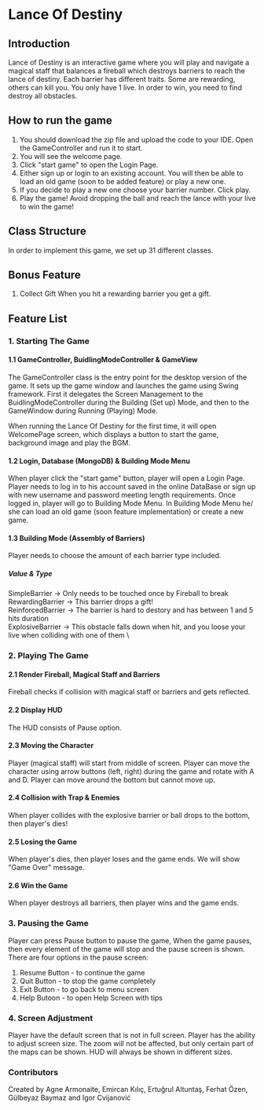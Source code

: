 # Lance Of Destiny


## Introduction
Lance of Destiny is an interactive game where you will play and navigate a magical staff that balances a fireball which destroys barriers to reach the lance of destiny.
Each barrier has different traits. Some are rewarding, others can kill you. You only have 1 live.
In order to win, you need to find destroy all obstacles.


## How to run the game
1. You should download the zip file and upload the code to your IDE. Open the GameController and run it to start.
2. You will see the welcome page.
3. Click "start game" to open the Login Page.
4. Either sign up or login to an existing account. You will then be able to load an old game (soon to be added feature) or play a new one.
5. If you decide to play a new one choose your barrier number. Click play.
6. Play the game! Avoid dropping the ball and reach the lance with your live to win the game!

## Class Structure
In order to implement this game, we set up 31 different classes.

## Bonus Feature
1. Collect Gift
   When you hit a rewarding barrier you get a gift.

## Feature List
### 1. Starting The Game
#### 1.1 GameController, BuidlingModeController & GameView
The GameController class is the entry point for the desktop version of the game.
It sets up the game window and launches the game using Swing framework.
First it delegates the Screen Management to the BuidlingModeController during the Building (Set up) Mode, and then to the GameWindow during Running (Playing) Mode.

When running the Lance Of Destiny for the first time, it will open WelcomePage screen, which displays a button to start the game, background image and play the BGM.

#### 1.2 Login, Database (MongoDB) & Building Mode Menu
When player click the "start game" button, player will open a Login Page.
Player needs to log in to his account saved in the online DataBase or sign up with new username and password meeting length requirements.
Once logged in, player will go to Building Mode Menu. In Building Mode Menu he/ she can load an old game (soon feature implementation) or create a new game.

#### 1.3 Building Mode (Assembly of Barriers)
Player needs to choose the amount of each barrier type included.

##### Value & Type
 SimpleBarrier -> Only needs to be touched once by Fireball to break \
 RewardingBarrier -> This barrier drops a gift!\
 ReinforcedBarrier -> The barrier is hard to destory and has between 1 and 5 hits duration \
 ExplosiveBarrier -> This obstacle falls down when hit, and you loose your live when colliding with one of them \
 

### 2. Playing The Game
#### 2.1 Render Fireball, Magical Staff and Barriers
Fireball checks if collision with magical staff or barriers and gets reflected.


#### 2.2 Display HUD
The HUD consists of Pause option.

#### 2.3 Moving the Character
Player (magical staff) will start from middle of screen.
Player can move the character using arrow buttons (left, right) during the game and rotate with A and D.
Player can move around the bottom but cannot move up.

#### 2.4 Collision with Trap & Enemies
When player collides with the explosive barrier or ball drops to the bottom, then player's dies!

#### 2.5 Losing the Game
When player's dies, then player loses and the game ends.
We will show "Game Over" message.


#### 2.6 Win the Game
When player destroys all barriers, then player wins and the game ends.


### 3. Pausing the Game
Player can press Pause button to pause the game,
When the game pauses, then every element of the game will stop and the pause screen is shown.
There are four options in the pause screen:
1. Resume Button - to continue the game
2. Quit Button - to stop the game completely
3. Exit Button - to go back to menu screen
4. Help Butoon - to open Help Screen with tips

### 4. Screen Adjustment
Player have the default screen that is not in full screen.
Player has the ability to adjust screen size. The zoom will not be affected, but only certain part of the maps can be shown.
HUD will always be shown in different sizes.

### Contributors

Created by Agne Armonaite, Emircan Kılıç, Ertuğrul Altuntaş, Ferhat Özen, Gülbeyaz Baymaz and Igor Cvijanović


